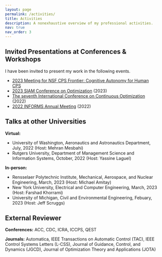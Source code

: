 ```yaml
---
layout: page
permalink: /activities/
title: Activities
description: A nonexhaustive overview of my professional activities.
nav: true
nav_order: 3
---
```


Invited Presentations at Conferences & Workshops
------
I have been invited to present my work in the following events.

- [2023 Meeting for NSF CPS Frontier: Cognitive Autonomy for Human CPS](https://autonomy.unm.edu)
- [2023 SIAM Conference on Optimization](https://www.siam.org/conferences/cm/conference/op23) (2023)
- [The seventh International Conference on Continuous Optimization](https://iccopt2022.lehigh.edu) (2022)
- [2022 INFORMS Annual Meeting](https://meetings.informs.org/wordpress/indianapolis2022/) (2022)


Talks at other Universities
------
**Virtual:** 
- University of Washington, Aeronautics and Astronautics Department, July, 2022 (Host: Mehran Mesbahi)
- Rutgers University, Department of Management  Science and Information Systems, October, 2022 (Host: Yassine Laguel)

**In-person:** 
- Rensselaer Polytechnic Institute, Mechanical, Aerospace, and Nuclear Engineering, March, 2023 (Host: Michael Amitay)
- New York University, Electrical and Computer Engineering, March, 2023 (Host: Farshad Khorrami)
- University of Michigan, Civil and Environmental Engineering, Febuary, 2023 (Host: Jeff Scruggs)


External Reviewer
------
**Conferences:** ACC, CDC, ICRA, ICCPS, QEST

**Journals:** Automatica, IEEE Transactions on Automatic Control (TAC), IEEE Control Systems Letters (L-CSS), Journal of Guidance, Control, and Dynamics (JGCD), Journal of Optimization Theory and Applications (JOTA)
